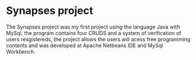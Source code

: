 # Synapses project
The Synapses project was my first project using the language Java with MySql, the program contains four CRUDS and a system of verification of users resgistereds, 
the project allows the users will acess free programming contents and was developed at Apache Netbeans IDE and MySql Workbench.

